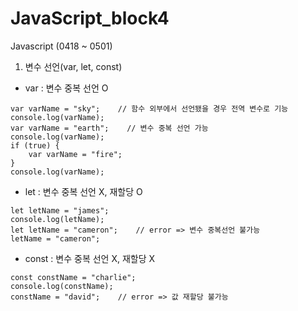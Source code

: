 ﻿# JavaScript_block4
Javascript (0418 ~ 0501)

1. 변수 선언(var, let, const)
- var : 변수 중복 선언 O

```
var varName = "sky";    // 함수 외부에서 선언됐을 경우 전역 변수로 기능  
console.log(varName);  
var varName = "earth";    // 변수 중복 선언 가능  
console.log(varName);  
if (true) {  
    var varName = "fire";  
}  
console.log(varName);  
```

- let : 변수 중복 선언 X, 재할당 O  
```
let letName = "james";  
console.log(letName);  
let letName = "cameron";    // error => 변수 중복선언 불가능 
letName = "cameron";  
```

- const : 변수 중복 선언 X, 재할당 X  
```
const constName = "charlie";  
console.log(constName);  
constName = "david";    // error => 값 재할당 불가능  
```

